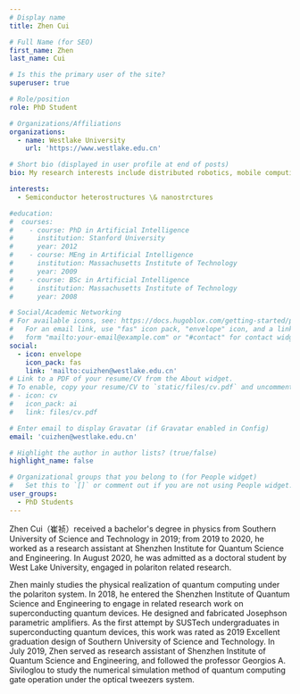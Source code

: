 ```yaml
---
# Display name
title: Zhen Cui

# Full Name (for SEO)
first_name: Zhen
last_name: Cui

# Is this the primary user of the site?
superuser: true

# Role/position
role: PhD Student

# Organizations/Affiliations
organizations:
  - name: Westlake University
    url: 'https://www.westlake.edu.cn'

# Short bio (displayed in user profile at end of posts)
bio: My research interests include distributed robotics, mobile computing and programmable matter.

interests:
  - Semiconductor heterostructures \& nanostrctures 

#education:
#  courses:
#    - course: PhD in Artificial Intelligence
#      institution: Stanford University
#      year: 2012
#    - course: MEng in Artificial Intelligence
#      institution: Massachusetts Institute of Technology
#      year: 2009
#    - course: BSc in Artificial Intelligence
#      institution: Massachusetts Institute of Technology
#      year: 2008

# Social/Academic Networking
# For available icons, see: https://docs.hugoblox.com/getting-started/page-builder/#icons
#   For an email link, use "fas" icon pack, "envelope" icon, and a link in the
#   form "mailto:your-email@example.com" or "#contact" for contact widget.
social:
  - icon: envelope
    icon_pack: fas
    link: 'mailto:cuizhen@westlake.edu.cn'
# Link to a PDF of your resume/CV from the About widget.
# To enable, copy your resume/CV to `static/files/cv.pdf` and uncomment the lines below.
# - icon: cv
#   icon_pack: ai
#   link: files/cv.pdf

# Enter email to display Gravatar (if Gravatar enabled in Config)
email: 'cuizhen@westlake.edu.cn'

# Highlight the author in author lists? (true/false)
highlight_name: false

# Organizational groups that you belong to (for People widget)
#   Set this to `[]` or comment out if you are not using People widget.
user_groups:
  - PhD Students
---
```


Zhen Cui（崔祯）received a bachelor's degree in physics from Southern University of Science and Technology in 2019; from 2019 to 2020, he worked as a research assistant at Shenzhen Institute for Quantum Science and Engineering. In August 2020, he was admitted as a doctoral student by West Lake University, engaged in polariton related research.

Zhen mainly studies the physical realization of quantum computing under the polariton system. In 2018, he entered the Shenzhen Institute of Quantum Science and Engineering to engage in related research work on superconducting quantum devices. He designed and fabricated Josephson parametric amplifiers. As the first attempt by SUSTech undergraduates in superconducting quantum devices, this work was rated as 2019 Excellent graduation design of Southern University of Science and Technology. In July 2019, Zhen served as research assistant of Shenzhen Institute of Quantum Science and Engineering, and followed the professor Georgios A. Siviloglou to study the numerical simulation method of quantum computing gate operation under the optical tweezers system.